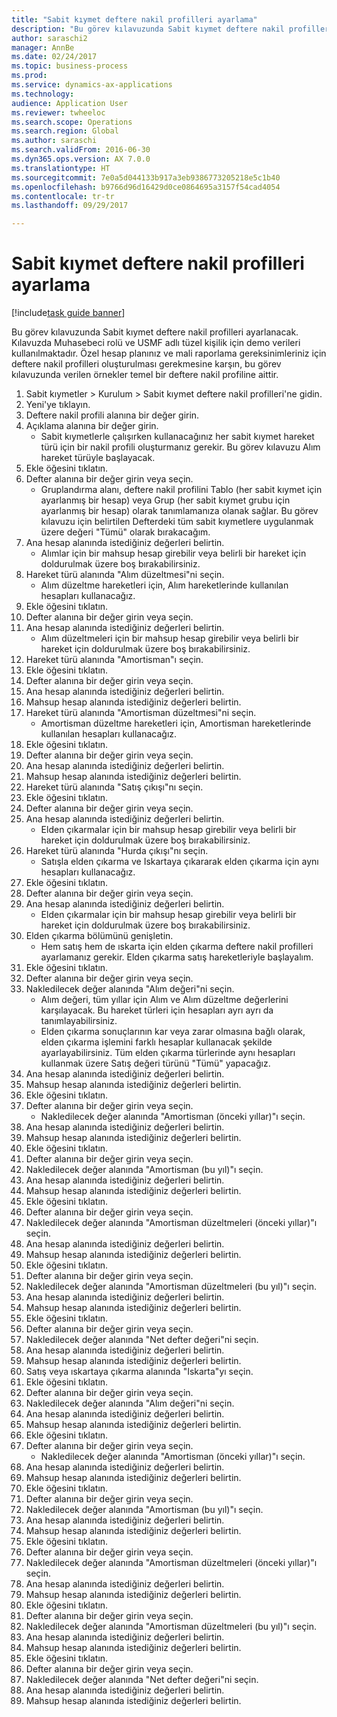 ```yaml
--- 
title: "Sabit kıymet deftere nakil profilleri ayarlama"
description: "Bu görev kılavuzunda Sabit kıymet deftere nakil profilleri ayarlanacak."
author: saraschi2
manager: AnnBe
ms.date: 02/24/2017
ms.topic: business-process
ms.prod: 
ms.service: dynamics-ax-applications
ms.technology: 
audience: Application User
ms.reviewer: twheeloc
ms.search.scope: Operations
ms.search.region: Global
ms.author: saraschi
ms.search.validFrom: 2016-06-30
ms.dyn365.ops.version: AX 7.0.0
ms.translationtype: HT
ms.sourcegitcommit: 7e0a5d044133b917a3eb9386773205218e5c1b40
ms.openlocfilehash: b9766d96d16429d0ce0864695a3157f54cad4054
ms.contentlocale: tr-tr
ms.lasthandoff: 09/29/2017

---
```

# <a name="set-up-fixed-asset-posting-profiles"></a>Sabit kıymet deftere nakil profilleri ayarlama

[!include[task guide banner](../../includes/task-guide-banner.md)]

Bu görev kılavuzunda Sabit kıymet deftere nakil profilleri ayarlanacak.  Kılavuzda Muhasebeci rolü ve USMF adlı tüzel kişilik için demo verileri kullanılmaktadır.  Özel hesap planınız ve mali raporlama gereksinimleriniz için deftere nakil profilleri oluşturulması gerekmesine karşın, bu görev kılavuzunda verilen örnekler temel bir deftere nakil profiline aittir.

1. Sabit kıymetler > Kurulum > Sabit kıymet deftere nakil profilleri'ne gidin.
2. Yeni'ye tıklayın.
3. Deftere nakil profili alanına bir değer girin.
4. Açıklama alanına bir değer girin.
    * Sabit kıymetlerle çalışırken kullanacağınız her sabit kıymet hareket türü için bir nakil profili oluşturmanız gerekir.  Bu görev kılavuzu Alım hareket türüyle başlayacak.  
5. Ekle öğesini tıklatın.
6. Defter alanına bir değer girin veya seçin.
    * Gruplandırma alanı, deftere nakil profilini Tablo (her sabit kıymet için ayarlanmış bir hesap) veya Grup (her sabit kıymet grubu için ayarlanmış bir hesap) olarak tanımlamanıza olanak sağlar.  Bu görev kılavuzu için belirtilen Defterdeki tüm sabit kıymetlere uygulanmak üzere değeri "Tümü" olarak bırakacağım.  
7. Ana hesap alanında istediğiniz değerleri belirtin.
    * Alımlar için bir mahsup hesap girebilir veya belirli bir hareket için doldurulmak üzere boş bırakabilirsiniz.    
8. Hareket türü alanında "Alım düzeltmesi"ni seçin.
    * Alım düzeltme hareketleri için, Alım hareketlerinde kullanılan hesapları kullanacağız.  
9. Ekle öğesini tıklatın.
10. Defter alanına bir değer girin veya seçin.
11. Ana hesap alanında istediğiniz değerleri belirtin.
    * Alım düzeltmeleri için bir mahsup hesap girebilir veya belirli bir hareket için doldurulmak üzere boş bırakabilirsiniz.    
12. Hareket türü alanında "Amortisman"ı seçin.
13. Ekle öğesini tıklatın.
14. Defter alanına bir değer girin veya seçin.
15. Ana hesap alanında istediğiniz değerleri belirtin.
16. Mahsup hesap alanında istediğiniz değerleri belirtin.
17. Hareket türü alanında "Amortisman düzeltmesi"ni seçin.
    * Amortisman düzeltme hareketleri için, Amortisman hareketlerinde kullanılan hesapları kullanacağız.  
18. Ekle öğesini tıklatın.
19. Defter alanına bir değer girin veya seçin.
20. Ana hesap alanında istediğiniz değerleri belirtin.
21. Mahsup hesap alanında istediğiniz değerleri belirtin.
22. Hareket türü alanında "Satış çıkışı"nı seçin.
23. Ekle öğesini tıklatın.
24. Defter alanına bir değer girin veya seçin.
25. Ana hesap alanında istediğiniz değerleri belirtin.
    * Elden çıkarmalar için bir mahsup hesap girebilir veya belirli bir hareket için doldurulmak üzere boş bırakabilirsiniz.  
26. Hareket türü alanında "Hurda çıkışı"nı seçin.
    * Satışla elden çıkarma ve Iskartaya çıkararak elden çıkarma için aynı hesapları kullanacağız.  
27. Ekle öğesini tıklatın.
28. Defter alanına bir değer girin veya seçin.
29. Ana hesap alanında istediğiniz değerleri belirtin.
    * Elden çıkarmalar için bir mahsup hesap girebilir veya belirli bir hareket için doldurulmak üzere boş bırakabilirsiniz.  
30. Elden çıkarma bölümünü genişletin.
    * Hem satış hem de ıskarta için elden çıkarma deftere nakil profilleri ayarlamanız gerekir.  Elden çıkarma satış hareketleriyle başlayalım.  
31. Ekle öğesini tıklatın.
32. Defter alanına bir değer girin veya seçin.
33. Nakledilecek değer alanında "Alım değeri"ni seçin.
    * Alım değeri, tüm yıllar için Alım ve Alım düzeltme değerlerini karşılayacak.  Bu hareket türleri için hesapları ayrı ayrı da tanımlayabilirsiniz.  
    * Elden çıkarma sonuçlarının kar veya zarar olmasına bağlı olarak, elden çıkarma işlemini farklı hesaplar kullanacak şekilde ayarlayabilirsiniz.  Tüm elden çıkarma türlerinde aynı hesapları kullanmak üzere Satış değeri türünü "Tümü" yapacağız.  
34. Ana hesap alanında istediğiniz değerleri belirtin.
35. Mahsup hesap alanında istediğiniz değerleri belirtin.
36. Ekle öğesini tıklatın.
37. Defter alanına bir değer girin veya seçin.
    * Nakledilecek değer alanında "Amortisman (önceki yıllar)"ı seçin.  
38. Ana hesap alanında istediğiniz değerleri belirtin.
39. Mahsup hesap alanında istediğiniz değerleri belirtin.
40. Ekle öğesini tıklatın.
41. Defter alanına bir değer girin veya seçin.
42. Nakledilecek değer alanında "Amortisman (bu yıl)"ı seçin.
43. Ana hesap alanında istediğiniz değerleri belirtin.
44. Mahsup hesap alanında istediğiniz değerleri belirtin.
45. Ekle öğesini tıklatın.
46. Defter alanına bir değer girin veya seçin.
47. Nakledilecek değer alanında "Amortisman düzeltmeleri (önceki yıllar)"ı seçin.
48. Ana hesap alanında istediğiniz değerleri belirtin.
49. Mahsup hesap alanında istediğiniz değerleri belirtin.
50. Ekle öğesini tıklatın.
51. Defter alanına bir değer girin veya seçin.
52. Nakledilecek değer alanında "Amortisman düzeltmeleri (bu yıl)"ı seçin.
53. Ana hesap alanında istediğiniz değerleri belirtin.
54. Mahsup hesap alanında istediğiniz değerleri belirtin.
55. Ekle öğesini tıklatın.
56. Defter alanına bir değer girin veya seçin.
57. Nakledilecek değer alanında "Net defter değeri"ni seçin.
58. Ana hesap alanında istediğiniz değerleri belirtin.
59. Mahsup hesap alanında istediğiniz değerleri belirtin.
60. Satış veya ıskartaya çıkarma alanında "Iskarta"yı seçin.
61. Ekle öğesini tıklatın.
62. Defter alanına bir değer girin veya seçin.
63. Nakledilecek değer alanında "Alım değeri"ni seçin.
64. Ana hesap alanında istediğiniz değerleri belirtin.
65. Mahsup hesap alanında istediğiniz değerleri belirtin.
66. Ekle öğesini tıklatın.
67. Defter alanına bir değer girin veya seçin.
    * Nakledilecek değer alanında "Amortisman (önceki yıllar)"ı seçin.  
68. Ana hesap alanında istediğiniz değerleri belirtin.
69. Mahsup hesap alanında istediğiniz değerleri belirtin.
70. Ekle öğesini tıklatın.
71. Defter alanına bir değer girin veya seçin.
72. Nakledilecek değer alanında "Amortisman (bu yıl)"ı seçin.
73. Ana hesap alanında istediğiniz değerleri belirtin.
74. Mahsup hesap alanında istediğiniz değerleri belirtin.
75. Ekle öğesini tıklatın.
76. Defter alanına bir değer girin veya seçin.
77. Nakledilecek değer alanında "Amortisman düzeltmeleri (önceki yıllar)"ı seçin.
78. Ana hesap alanında istediğiniz değerleri belirtin.
79. Mahsup hesap alanında istediğiniz değerleri belirtin.
80. Ekle öğesini tıklatın.
81. Defter alanına bir değer girin veya seçin.
82. Nakledilecek değer alanında "Amortisman düzeltmeleri (bu yıl)"ı seçin.
83. Ana hesap alanında istediğiniz değerleri belirtin.
84. Mahsup hesap alanında istediğiniz değerleri belirtin.
85. Ekle öğesini tıklatın.
86. Defter alanına bir değer girin veya seçin.
87. Nakledilecek değer alanında "Net defter değeri"ni seçin.
88. Ana hesap alanında istediğiniz değerleri belirtin.
89. Mahsup hesap alanında istediğiniz değerleri belirtin.


